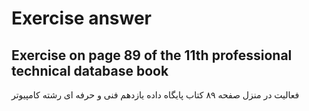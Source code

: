 # Exercise answer
Exercise on page 89 of the 11th professional technical database book
---------------------------------------
فعالیت در منزل صفحه ۸۹
کتاب پایگاه داده یازدهم فنی و حرفه ای
رشته کامپیوتر
